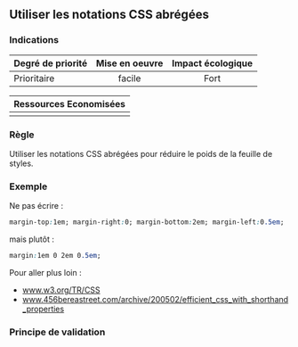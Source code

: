 ## Utiliser les notations CSS abrégées
### Indications
| Degré de priorité |      Mise en oeuvre       |  Impact écologique    | 
|-------------------|:-------------------------:|:---------------------:|
|  Prioritaire      |   facile                  |  Fort                 | 


|Ressources Economisées                                      |
|:----------------------------------------------------------:|
|    |

### Règle
Utiliser les notations CSS abrégées pour réduire le poids de la feuille de styles.

### Exemple
Ne pas écrire :
```css
margin-top:1em; margin-right:0; margin-bottom:2em; margin-left:0.5em;
```
mais plutôt :
```css
margin:1em 0 2em 0.5em;
```

Pour aller plus loin :
 - www.w3.org/TR/CSS
 - www.456bereastreet.com/archive/200502/efficient_css_with_shorthand_properties

### Principe de validation
